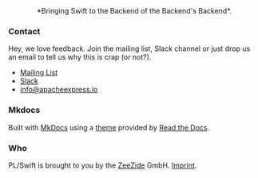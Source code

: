 <center>*Bringing Swift to the Backend of the Backend's Backend*.</center>

### Contact

Hey, we love feedback. Join the mailing list, Slack channel or just drop us
an email to tell us why this is crap (or not?).

- [Mailing List](https://groups.google.com/d/forum/apacheexpress)
- [Slack](http://slack.noze.io)
- [info@apacheexpress.io](info@apacheexpress.io)


### Mkdocs

Built with <a href="http://www.mkdocs.org">MkDocs</a> 
using a <a href="https://github.com/snide/sphinx_rtd_theme">theme</a> 
provided by <a href="https://readthedocs.org">Read the Docs</a>.


### Who

PL/Swift is brought to you by the
[ZeeZide](http://zeezide.de) GmbH.
[Imprint](http://zeezide.com/contact.html).
